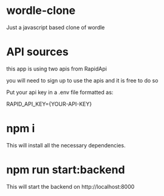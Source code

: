 # wordle-clone
Just a javascript based clone of wordle

# API sources

this app is using two apis from RapidApi

you will need to sign up to use the apis and it is free to do so 

Put your api key in a .env file formatted as:

RAPID_API_KEY={YOUR-API-KEY}

# npm i
This will install all the necessary dependencies.

# npm run start:backend

This will start the backend on http://localhost:8000